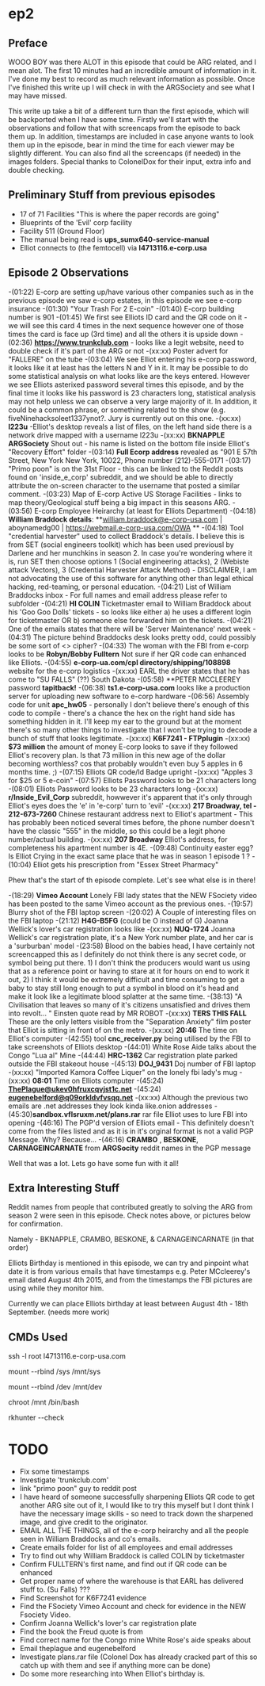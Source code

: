 ep2
===


Preface
-------

WOOO BOY was there ALOT in this episode that could be ARG related, and I mean alot. The first 10 minutes had an incredible amount of information in it. I've done my best to record as much relevant information as possible. Once I've finished this write up I will check in with the ARGSociety and see what I may have missed. 

This write up take a bit of a different turn than the first episode, which will be backported when I have some time. 
Firstly we'll start with the observations and follow that with screencaps from the episode to back them up. In addition, timestamps are included in case anyone wants to look them up in the episode, bear in mind the time for each viewer may be slightly different. 
You can also find all the screencaps (if needed) in the images folders. Special thanks to ColonelDox for their input, extra info  and double checking.

Preliminary Stuff from previous episodes
----------------------------------------
- 17 of 71 Facilities "This is where the paper records are going"
- Blueprints of the 'Evil' corp facility
- Facility 511 (Ground Floor)
- The manual being read is **ups_sumx640-service-manual**
- Elliot connects to (the femtocell) via **l4713116.e-corp.usa**


Episode 2 Observations
----------------------

-(01:22) E-corp are setting up/have various other companies such as in the previous episode we saw e-corp estates, in this episode we see e-corp insurance
-(01:30) "Your Trash For 2 E-coin" 
-(01:40) E-corp building number is 901
-(01:45) We first see Elliots ID card and the QR code on it - we will see this card 4 times in the next sequence however one of those times the card is face up (3rd time) and all the others it is upside down
-(02:36) **https://www.trunkclub.com** - looks like a legit website, need to double check if it's part of the ARG or not
-(xx:xx) Poster advert for "FALLERE" on the tube
-(03:04) We see Elliot entering his e-corp password, it looks like it at least has the letters N and Y in it. It may be possible to do some statistical analysis on what looks like are the keys entered. However we see Elliots asterixed password several times this episode, and by the final time it looks like his password is 23 characters long, statistical analysis may not help unless we can observe a very large majority of it. In addition, it could be a common phrase, or something related to the show (e.g. fiveNinehacksoleet1337ynot?. Jury is currently out on this one. 
-(xx:xx) **l223u** -Elliot's desktop reveals a list of files, on the left hand side there is a network drive mapped with a username l223u
-(xx:xx) **BKNAPPLE** **ARGSociety** Shout out - his name is listed on the bottom file inside Elliot's "Recovery Effort" folder
-(03:14) **Full Ecorp address** revealed as "901 E 57th Street, New York New York, 10022, Phone number (212)-555-0171 
-(03:17) "Primo poon" is on the 31st Floor - this can be linked to the Reddit posts found on 'inside_e_corp' subreddit, and we should be able to directly attribute the on-screen character to the username that posted a similar comment. 
-(03:23) Map of E-corp Active US Storage Facilities - links to map theory/Geological stuff being a big impact in this seasons ARG.
-(03:56) E-corp Employee Heirarchy (at least for Elliots Department) 
-(04:18) **William Braddock details**: **william.braddock@e-corp-usa.com | aboynamedg00 | https://webmail.e-corp-usa.com/OWA ** 
-(04:18) Tool "credential harvester" used to collect Braddock's details. I believe this is from SET (social engineers toolkit) which has been used previousl by Darlene and her munchkins in season 2. In case you're wondering where it is, run SET then choose options 1 (Social engineering attacks), 2 (Webiste attack Vectors), 3 (Credential Harvester Attack Method) - DISCLAIMER, I am not advocating the use of this software for anything other than legal ethical hacking, red-teaming, or personal education. 
-(04:21) List of William Braddocks inbox - For full names and email address please refer to subfolder
-(04:21) **HI COLIN** Ticketmaster email to William Braddock about his 'Goo Goo Dolls' tickets - so looks like either a) he uses a different login for ticketmaster OR b) someone else forwarded him on the tickets. 
-(04:21) One of the emails states that there will be 'Server Maintenance' next week
-(04:31) The picture behind Braddocks desk looks pretty odd, could possibly be some sort of <> cipher? 
-(04:33) The woman with the FBI from e-corp looks to be **Robyn/Bobby Fulltern** Not sure if her QR code can enhanced like Elliots. 
-(04:55) **e-corp-ua.com/cpl directory/shipping/108898** website for the e-corp logistics
-(xx:xx) EARL the driver states that he has come to "SU FALLS" (??) South Dakota
-(05:58) **PETER MCCLEEREY password **tapitback!** 
-(06:38) **ts1.e-corp-usa.com** looks like a production server for uploading new software to e-corp hardware
-(06:56) Assembly code for unit **apc_hw05** - personally I don't believe there's enough of this code to compile - there's a chance the hex on the right hand side has something hidden in it. I'll keep my ear to the ground but at the moment there's so many other things to investigate that I won't be trying to decode a bunch of stuff that looks legitimate. 
-(xx:xx) **K6F7241 - FTPplugin**
-(xx:xx) **$73 million** the amount of money E-corp looks to save if they followed Elliot's recovery plan. Is that 73 million in this new age of the dollar becoming worthless? cos that probably wouldn't even buy 5 apples in 6 months time. ;)
-(07:15) Elliots QR code/Id Badge upright
-(xx:xx) "Apples 3 for $25 or 5 e-coin"
-(07:57) Elliots Password looks to be 21 characters long
-(08:01) Elliots Password looks to be 23 characters long
-(xx:xx) **r/Inside_Evil_Corp** subreddit, howwever it's apparent that it's only through Elliot's eyes does the 'e' in 'e-corp' turn to 'evil' 
-(xx:xx) **217 Broadway, tel - 212-673-7260** Chinese restaurant address next to Elliot's apartment - This has probably been noticed several times before, the phone number doesn't have the classic "555" in the middle, so this could be a legit phone number/actual building. 
-(xx:xx) **207 Broadway** Elliot's address, for completeness his apartment number is 4E. 
-(09:48) Continuity easter egg? Is Elliot Crying in the exact same place that he was in season 1 episode 1 ?
-(10:04) Elliot gets his prescription from "Essex Street Pharmacy"

Phew that's the start of th episode complete. 
Let's see what else is in there!

-(18:29) **Vimeo Account** Lonely FBI lady states that the NEW FSociety video has been posted to the same Vimeo account as the previous ones. 
-(19:57) Blurry shot of the FBI laptop screen
-(20:02) A Couple of interesting files on the FBI laptop
-(21:12) **H4G-B5FG** (could be O instead of G) Joanna Wellick's lover's car registration looks like
-(xx:xx) **NUQ-1724** Joanna Wellick's car registration plate, it's a New York number plate, and her car is a 'surburban' model
-(23:58) Blood on the babies head, I have certainly not screencapped this as I definitely do not think there is any secret code, or symbol being put there. 1) I don't think the producers would want us using that as a reference point or having to stare at it for hours on end to work it out, 2) I think it would be extremely difficult and time consuming to get a baby to stay still long enough to put a symbol in blood on it's head and make it look like a legitimate blood splatter at the same time.
-(38:13) "A Civilisation that leaves so many of it's citizens unsatisfied and drives them into revolt... " Einsten quote read by MR ROBOT 
-(xx:xx) **TERS THIS FALL** These are the only letters visible from the "Separation Anxiety" film poster that Elliot is sitting in front of on the metro.
-(xx:xx) **20:46** The time on Elliot's computer
-(42:55) tool **cnc_receiver.py** being utilised by the FBI to take screenshots of Elliots desktop 
-(44:01) White Rose Aide talks about the Congo "Lua al" Mine
-(44:44) **HRC-1362**  Car registration plate parked outside the FBI stakeout house
-(45:13) **DOJ_9431** Doj number of FBI laptop
-(xx:xx) "Imported Kamora Coffee Liquer" on the lonely fbi lady's mug
-(xx:xx) **08:01** Time on Elliots computer
-(45:24) **ThePlague@ukev0hfruxcqvjst1c.net**
-(45:24) **eugenebelford@q09orkldvfvsqq.net**
-(xx:xx) Although the previous two emails are .net addresses they look kinda like.onion addresses
-(45:30)**sandbox.vflsruxm.net/plans.rar** rar file Elliot uses to lure FBI into opening 
-(46:16) The PGP'd version of Elliots email - This definitely doesn't come from the files listed and as it is in it's orginal format is not a valid PGP Message. Why? Because...
-(46:16) **CRAMBO** , **BESKONE**, **CARNAGEINCARNATE** from **ARGSocity** reddit names in the PGP message

Well that was a lot. Lets go have some fun with it all!


Extra Interesting Stuff
-----------------------

Reddit names from people that contributed greatly to solving the ARG from season 2 were seen in this episode. Check notes above, or pictures below for confirmation. 

Namely -  BKNAPPLE, CRAMBO, BESKONE, & CARNAGEINCARNATE (in that order)

Elliots Birthday is mentioned in this episode,  we can try and pinpoint what date it is from various emails that have timestamps e.g. Peter MCcleerey's email dated August 4th 2015, and from the timestamps the FBI pictures are using while they monitor him.

Currently we can place Elliots birthday at least between August 4th - 18th September. (needs more work)


CMDs Used
---------

ssh -l root l4713116.e-corp-usa.com

mount --rbind /sys /mnt/sys

mount --rbind /dev /mnt/dev

chroot /mnt /bin/bash

rkhunter --check


TODO
====
- Fix some timestamps
- Investigate 'trunkclub.com'
- link "primo poon" guy to reddit post
- I have heard of someone successfully sharpening Elliots QR code to get another ARG site out of it, I would like to try this myself but I dont think I have the necessary image skills - so need to track down the sharpened image, and give credit to the originator. 
- EMAIL ALL THE THINGS, all of the e-corp heirarchy and all the people seen in William Braddocks and co's emails. 
- Create emails folder for list of all employees and email addresses
- Try to find out why William Braddock is called COLIN by ticketmaster
- Confirm FULLTERN's first name, and find out if QR code can be enhanced
- Get proper name of where the warehouse is that EARL has delivered stuff to. (Su Falls) ???
- Find Screenshot for K6F7241 evidence
- Find the FSociety Vimeo Account and check for evidence in the NEW Fsociety Video. 
- Confirm Joanna Wellick's lover's car registration plate
- Find the book the Freud quote is from
- Find correct name for the Congo mine White Rose's aide speaks about
- Email theplague and eugenebelford
- Investigate plans.rar file (Colonel Dox has already cracked part of this so catch up with them and see if anything more can be done)
- Do some more researching into When Elliot's birthday is. 
